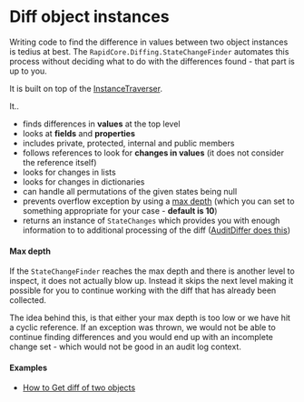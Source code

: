 # Diff object instances

Writing code to find the difference in values between two object instances is tedius at best. The `RapidCore.Diffing.StateChangeFinder` automates this process without deciding what to do with the differences found - that part is up to you.

It is built on top of the [InstanceTraverser](../../Reflection/InstanceTraverser).

It..

- finds differences in **values** at the top level
- looks at **fields** and **properties**
- includes private, protected, internal and public members
- follows references to look for **changes in values** (it does not consider the reference itself)
- looks for changes in lists
- looks for changes in dictionaries
- can handle all permutations of the given states being null
- prevents overflow exception by using a [max depth](#max-depth) (which you can set to something appropriate for your case - **default is 10**)
- returns an instance of `StateChanges` which provides you with enough information to to additional processing of the diff ([AuditDiffer does this](../../Audit/Audit))

#### Max depth

If the `StateChangeFinder` reaches the max depth and there is another level to inspect, it does not actually blow up. Instead it skips the next level making it possible for you to continue working with the diff that has already been collected.

The idea behind this, is that either your max depth is too low or we have hit a cyclic reference. If an exception was thrown, we would not be able to continue finding differences and you would end up with an incomplete change set - which would not be good in an audit log context.

#### Examples

- [How to Get diff of two objects](../Examples#how-to-get-diff-of-two-objects)
